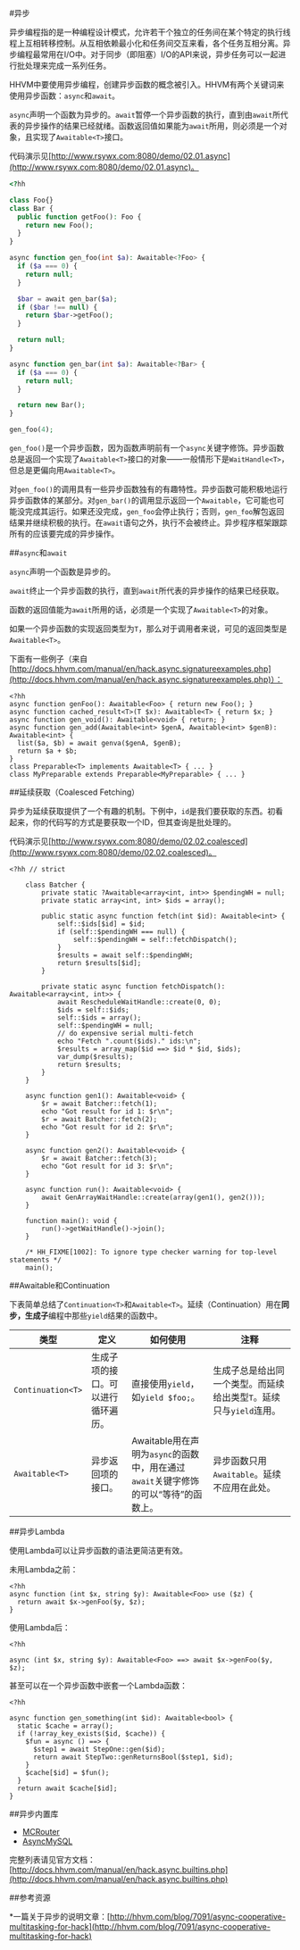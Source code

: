 #异步

异步编程指的是一种编程设计模式，允许若干个独立的任务间在某个特定的执行线程上互相转移控制。从互相依赖最小化和任务间交互来看，各个任务互相分离。异步编程最常用在I/O中。对于同步（即阻塞）I/O的API来说，异步任务可以一起进行批处理来完成一系列任务。

HHVM中要使用异步编程，创建异步函数的概念被引入。HHVM有两个关键词来使用异步函数：`async`和`await`。

`async`声明一个函数为异步的。`await`暂停一个异步函数的执行，直到由`await`所代表的异步操作的结果已经就绪。函数返回值如果能为`await`所用，则必须是一个对象，且实现了`Awaitable<T>`接口。

代码演示见[http://www.rsywx.com:8080/demo/02.01.async](http://www.rsywx.com:8080/demo/02.01.async)。

```php
<?hh

class Foo{}
class Bar {
  public function getFoo(): Foo {
    return new Foo();
  }
}

async function gen_foo(int $a): Awaitable<?Foo> {
  if ($a === 0) {
    return null;
  }

  $bar = await gen_bar($a);
  if ($bar !== null) {
    return $bar->getFoo();
  }

  return null;
}

async function gen_bar(int $a): Awaitable<?Bar> {
  if ($a === 0) {
    return null;
  }

  return new Bar();
}

gen_foo(4);
```
`gen_foo()`是一个异步函数，因为函数声明前有一个`async`关键字修饰。异步函数总是返回一个实现了`Awaitable<T>`接口的对象——一般情形下是`WaitHandle<T>`，但总是更偏向用`Awaitable<T>`。

对`gen_foo()`的调用具有一些异步函数独有的有趣特性。异步函数可能积极地运行异步函数体的某部分。对`gen_bar()`的调用显示返回一个`Awaitable`，它可能也可能没完成其运行。如果还没完成，`gen_foo`会停止执行；否则，`gen_foo`解包返回结果并继续积极的执行。在`await`语句之外，执行不会被终止。异步程序框架跟踪所有的应该要完成的异步操作。

##`async`和`await`

`async`声明一个函数是异步的。

`await`终止一个异步函数的执行，直到`await`所代表的异步操作的结果已经获取。

函数的返回值能为`await`所用的话，必须是一个实现了`Awaitable<T>`的对象。

如果一个异步函数的实现返回类型为`T`，那么对于调用者来说，可见的返回类型是`Awaitable<T>`。

下面有一些例子（来自[http://docs.hhvm.com/manual/en/hack.async.signatureexamples.php](http://docs.hhvm.com/manual/en/hack.async.signatureexamples.php)）：

```
<?hh
async function genFoo(): Awaitable<Foo> { return new Foo(); }
async function cached_result<T>(T $x): Awaitable<T> { return $x; }
async function gen_void(): Awaitable<void> { return; }
async function gen_add(Awaitable<int> $genA, Awaitable<int> $genB): Awaitable<int> {
  list($a, $b) = await genva($genA, $genB);
  return $a + $b;
}
class Preparable<T> implements Awaitable<T> { ... }
class MyPreparable extends Preparable<MyPreparable> { ... }
```

##延续获取（Coalesced Fetching）

异步为延续获取提供了一个有趣的机制。下例中，`id`是我们要获取的东西。初看起来，你的代码写的方式是要获取一个ID，但其查询是批处理的。

代码演示见[http://www.rsywx.com:8080/demo/02.02.coalesced](http://www.rsywx.com:8080/demo/02.02.coalesced)。

```
<?hh // strict

    class Batcher {
        private static ?Awaitable<array<int, int>> $pendingWH = null;
        private static array<int, int> $ids = array();

        public static async function fetch(int $id): Awaitable<int> {
            self::$ids[$id] = $id;
            if (self::$pendingWH === null) {
                self::$pendingWH = self::fetchDispatch();
            }
            $results = await self::$pendingWH;
            return $results[$id];
        }

        private static async function fetchDispatch(): Awaitable<array<int, int>> {
            await RescheduleWaitHandle::create(0, 0);
            $ids = self::$ids;
            self::$ids = array();
            self::$pendingWH = null;
            // do expensive serial multi-fetch
            echo "Fetch ".count($ids)." ids:\n";
            $results = array_map($id ==> $id * $id, $ids);
            var_dump($results);
            return $results;
        }
    }

    async function gen1(): Awaitable<void> {
        $r = await Batcher::fetch(1);
        echo "Got result for id 1: $r\n";
        $r = await Batcher::fetch(2);
        echo "Got result for id 2: $r\n";
    }

    async function gen2(): Awaitable<void> {
        $r = await Batcher::fetch(3);
        echo "Got result for id 3: $r\n";
    }

    async function run(): Awaitable<void> {
        await GenArrayWaitHandle::create(array(gen1(), gen2()));
    }

    function main(): void {
        run()->getWaitHandle()->join();
    }

    /* HH_FIXME[1002]: To ignore type checker warning for top-level statements */
    main();
```

##Awaitable和Continuation

下表简单总结了`Continuation<T>`和`Awaitable<T>`。延续（Continuation）用在**同步，生成子**编程中那些`yield`结果的函数中。

类型|定义|如何使用|注释
---|---|---|---
`Continuation<T>`|生成子项的接口。可以进行循环遍历。|直接使用`yield`，如`yield $foo;`。|生成子总是给出同一个类型。而延续给出类型`T`。延续只与`yield`连用。
`Awaitable<T>`|异步返回项的接口。|Awaitable用在声明为`async`的函数中，用在通过`await`关键字修饰的可以“等待”的函数上。|异步函数只用`Awaitable`。延续不应用在此处。

##异步Lambda

使用Lambda可以让异步函数的语法更简洁更有效。

未用Lambda之前：

```
<?hh
async function (int $x, string $y): Awaitable<Foo> use ($z) {
  return await $x->genFoo($y, $z);
}
```
使用Lambda后：

```
<?hh

async (int $x, string $y): Awaitable<Foo> ==> await $x->genFoo($y, $z);
```

甚至可以在一个异步函数中嵌套一个Lambda函数：

```
<?hh

async function gen_something(int $id): Awaitable<bool> {
  static $cache = array();
  if (!array_key_exists($id, $cache)) {
    $fun = async () ==> {
      $step1 = await StepOne::gen($id);
      return await StepTwo::genReturnsBool($step1, $id);
    }
    $cache[$id] = $fun();
  }
  return await $cache[$id];
}
```
##异步内置库

* [MCRouter](http://docs.hhvm.com/manual/en/book.hack.mcrouter.php)
* [AsyncMySQL](http://docs.hhvm.com/manual/en/book.hack.async.mysql.php)

完整列表请见官方文档：[http://docs.hhvm.com/manual/en/hack.async.builtins.php](http://docs.hhvm.com/manual/en/hack.async.builtins.php)

##参考资源

*一篇关于异步的说明文章：[http://hhvm.com/blog/7091/async-cooperative-multitasking-for-hack](http://hhvm.com/blog/7091/async-cooperative-multitasking-for-hack)
